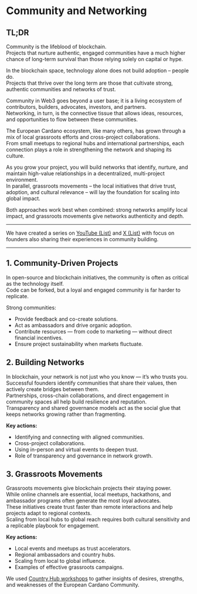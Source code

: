 # Community and Networking

## TL;DR

Community is the lifeblood of blockchain.  
Projects that nurture authentic, engaged communities have a much higher chance of long-term survival than those relying solely on capital or hype.    



In the blockchain space, technology alone does not build adoption – people do.  
Projects that thrive over the long term are those that cultivate strong, authentic communities and networks of trust.   

Community in Web3 goes beyond a user base; it is a living ecosystem of contributors, builders, advocates, investors, and partners.  
Networking, in turn, is the connective tissue that allows ideas, resources, and opportunities to flow between these communities.

The European Cardano ecosystem, like many others, has grown through a mix of local grassroots efforts and cross-project collaborations.  
From small meetups to regional hubs and international partnerships, each connection plays a role in strengthening the network and shaping its culture.

As you grow your project, you will build networks that identify, nurture, and maintain high-value relationships in a decentralized, multi-project environment.  
In parallel, grassroots movements – the local initiatives that drive trust, adoption, and cultural relevance – will lay the foundation for scaling into global impact.


Both approaches work best when combined: strong networks amplify local impact, and grassroots movements give networks authenticity and depth.

---

We have created a series on [YouTube (List)](https://github.com/eucardano/operations-framework/blob/main/reports/f11/FiresideChats.md) and [X (List)](https://github.com/eucardano/operations-framework/blob/main/reports/f11/X-Spaces.md) with focus on founders also sharing their experiences in community building.

---



## 1. Community-Driven Projects

In open-source and blockchain initiatives, the community is often as critical as the technology itself.  
Code can be forked, but a loyal and engaged community is far harder to replicate.

Strong communities:

- Provide feedback and co-create solutions.
- Act as ambassadors and drive organic adoption.
- Contribute resources — from code to marketing — without direct financial incentives.
- Ensure project sustainability when markets fluctuate.



## 2. Building Networks

In blockchain, your network is not just who you know — it’s who trusts you.  
Successful founders identify communities that share their values, then actively create bridges between them.  
Partnerships, cross-chain collaborations, and direct engagement in community spaces all help build resilience and reputation.  
Transparency and shared governance models act as the social glue that keeps networks growing rather than fragmenting.

**Key actions:**

- Identifying and connecting with aligned communities.
- Cross-project collaborations.
- Using in-person and virtual events to deepen trust.
- Role of transparency and governance in network growth.





## 3. Grassroots Movements

Grassroots movements give blockchain projects their staying power.  
While online channels are essential, local meetups, hackathons, and ambassador programs often generate the most loyal advocates.  
These initiatives create trust faster than remote interactions and help projects adapt to regional contexts.  
Scaling from local hubs to global reach requires both cultural sensitivity and a replicable playbook for engagement.

**Key actions:**

- Local events and meetups as trust accelerators.
- Regional ambassadors and country hubs.
- Scaling from local to global influence.
- Examples of effective grassroots campaigns.



We used [Country Hub workshops](https://github.com/eucardano/operations-framework/blob/main/reports/f11/assets/f11.m2.chws-statement.md) to gather insights of desires, strengths, and weaknesses of the European Cardano Community.
